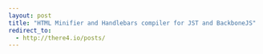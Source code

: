 ```yaml
---
layout: post
title: "HTML Minifier and Handlebars compiler for JST and BackboneJS"
redirect_to:
  - http://there4.io/posts/
---
```

